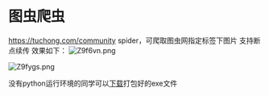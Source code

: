 # 图虫爬虫
https://tuchong.com/community spider，可爬取图虫网指定标签下图片
支持断点续传
效果如下：
![Z9f6vn.png](https://raw.githubusercontent.com/gitxxp/tuchongspider/master/QQ%E5%9B%BE%E7%89%8720190618223054.png)

![Z9fygs.png](https://raw.githubusercontent.com/gitxxp/tuchongspider/master/VNAVYPJ0%7D%40F\(LK%2506WJ%7B4TQ.png)

没有python运行环境的同学可以[下载](https://github.com/gitxxp/tuchongspider/releases/tag/1)打包好的exe文件

